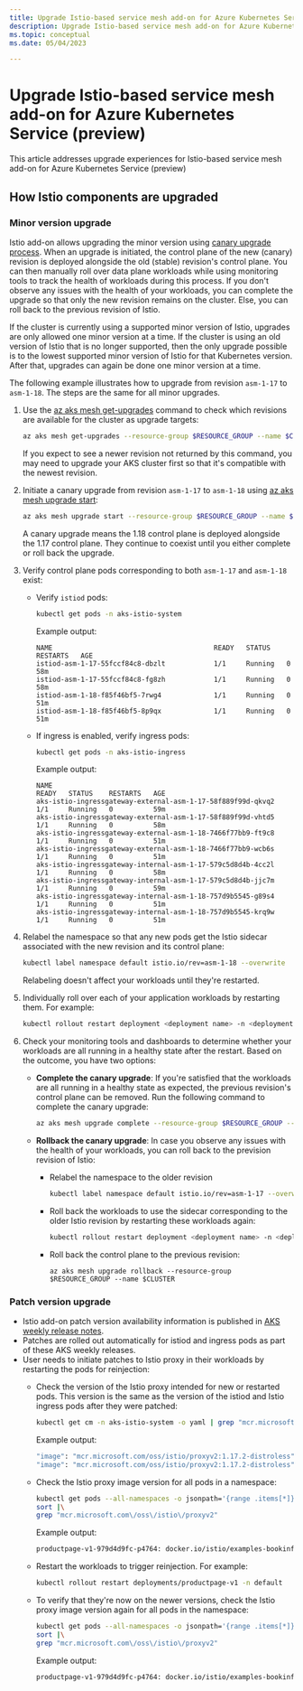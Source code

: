 ```yaml
---
title: Upgrade Istio-based service mesh add-on for Azure Kubernetes Service (preview)
description: Upgrade Istio-based service mesh add-on for Azure Kubernetes Service (preview)
ms.topic: conceptual
ms.date: 05/04/2023

---
```


# Upgrade Istio-based service mesh add-on for Azure Kubernetes Service (preview)

This article addresses upgrade experiences for Istio-based service mesh add-on for Azure Kubernetes Service (preview)

## How Istio components are upgraded

### Minor version upgrade

Istio add-on allows upgrading the minor version using [canary upgrade process][istio-canary-upstream]. When an upgrade is initiated, the control plane of the new (canary) revision is deployed alongside the old (stable) revision's control plane. You can then manually roll over data plane workloads while using monitoring tools to track the health of workloads during this process. If you don't observe any issues with the health of your workloads, you can complete the upgrade so that only the new revision remains on the cluster. Else, you can roll back to the previous revision of Istio.

If the cluster is currently using a supported minor version of Istio, upgrades are only allowed one minor version at a time. If the cluster is using an old version of Istio that is no longer supported, then the only upgrade possible is to the lowest supported minor version of Istio for that Kubernetes version. After that, upgrades can again be done one minor version at a time.

The following example illustrates how to upgrade from revision `asm-1-17` to `asm-1-18`. The steps are the same for all minor upgrades.

1. Use the [az aks mesh get-upgrades](/cli/azure/aks/mesh#az-aks-mesh-get-upgrades) command to check which revisions are available for the cluster as upgrade targets:

    ```bash
    az aks mesh get-upgrades --resource-group $RESOURCE_GROUP --name $CLUSTER
    ```

    If you expect to see a newer revision not returned by this command, you may need to upgrade your AKS cluster first so that it's compatible with the newest revision.

1. Initiate a canary upgrade from revision `asm-1-17` to `asm-1-18` using [az aks mesh upgrade start](/cli/azure/aks/mesh#az-aks-mesh-upgrade-start):

    ```bash
    az aks mesh upgrade start --resource-group $RESOURCE_GROUP --name $CLUSTER --revision asm-1-18
    ```

    A canary upgrade means the 1.18 control plane is deployed alongside the 1.17 control plane. They continue to coexist until you either complete or roll back the upgrade.

1. Verify control plane pods corresponding to both `asm-1-17` and `asm-1-18` exist:

    * Verify `istiod` pods:

        ```bash
        kubectl get pods -n aks-istio-system
        ```

        Example output:

        ```
        NAME                                        READY   STATUS    RESTARTS   AGE
        istiod-asm-1-17-55fccf84c8-dbzlt            1/1     Running   0          58m
        istiod-asm-1-17-55fccf84c8-fg8zh            1/1     Running   0          58m
        istiod-asm-1-18-f85f46bf5-7rwg4             1/1     Running   0          51m
        istiod-asm-1-18-f85f46bf5-8p9qx             1/1     Running   0          51m
        ```

    * If ingress is enabled, verify ingress pods:

        ```bash
        kubectl get pods -n aks-istio-ingress
        ```

        Example output:

        ```
        NAME                                                          READY   STATUS    RESTARTS   AGE
        aks-istio-ingressgateway-external-asm-1-17-58f889f99d-qkvq2   1/1     Running   0          59m
        aks-istio-ingressgateway-external-asm-1-17-58f889f99d-vhtd5   1/1     Running   0          58m
        aks-istio-ingressgateway-external-asm-1-18-7466f77bb9-ft9c8   1/1     Running   0          51m
        aks-istio-ingressgateway-external-asm-1-18-7466f77bb9-wcb6s   1/1     Running   0          51m
        aks-istio-ingressgateway-internal-asm-1-17-579c5d8d4b-4cc2l   1/1     Running   0          58m
        aks-istio-ingressgateway-internal-asm-1-17-579c5d8d4b-jjc7m   1/1     Running   0          59m
        aks-istio-ingressgateway-internal-asm-1-18-757d9b5545-g89s4   1/1     Running   0          51m
        aks-istio-ingressgateway-internal-asm-1-18-757d9b5545-krq9w   1/1     Running   0          51m
        ```

1. Relabel the namespace so that any new pods get the Istio sidecar associated with the new revision and its control plane:

    ```bash
    kubectl label namespace default istio.io/rev=asm-1-18 --overwrite
    ```

    Relabeling doesn't affect your workloads until they're restarted.

1. Individually roll over each of your application workloads by restarting them. For example:

    ```bash
    kubectl rollout restart deployment <deployment name> -n <deployment namespace>
    ```

1. Check your monitoring tools and dashboards to determine whether your workloads are all running in a healthy state after the restart. Based on the outcome, you have two options:

    * **Complete the canary upgrade**: If you're satisfied that the workloads are all running in a healthy state as expected, the previous revision's control plane can be removed. Run the following command to complete the canary upgrade:

      ```bash
      az aks mesh upgrade complete --resource-group $RESOURCE_GROUP --name $CLUSTER
      ```

    * **Rollback the canary upgrade**: In case you observe any issues with the health of your workloads, you can roll back to the prevision revision of Istio:

      * Relabel the namespace to the older revision

          ```bash
          kubectl label namespace default istio.io/rev=asm-1-17 --overwrite
          ```

      * Roll back the workloads to use the sidecar corresponding to the older Istio revision by restarting these workloads again:

          ```bash
          kubectl rollout restart deployment <deployment name> -n <deployment namespace>
          ```

      * Roll back the control plane to the previous revision:

          ```
          az aks mesh upgrade rollback --resource-group $RESOURCE_GROUP --name $CLUSTER
          ```

### Patch version upgrade

* Istio add-on patch version availability information is published in [AKS weekly release notes][aks-release-notes].
* Patches are rolled out automatically for istiod and ingress pods as part of these AKS weekly releases.
* User needs to initiate patches to Istio proxy in their workloads by restarting the pods for reinjection:
  * Check the version of the Istio proxy intended for new or restarted pods. This version is the same as the version of the istiod and Istio ingress pods after they were patched:

    ```bash
    kubectl get cm -n aks-istio-system -o yaml | grep "mcr.microsoft.com\/oss\/istio\/proxyv2"
    ```

    Example output:

    ```bash
    "image": "mcr.microsoft.com/oss/istio/proxyv2:1.17.2-distroless",
    "image": "mcr.microsoft.com/oss/istio/proxyv2:1.17.2-distroless"
    ```

  * Check the Istio proxy image version for all pods in a namespace:

    ```bash
    kubectl get pods --all-namespaces -o jsonpath='{range .items[*]}{"\n"}{.metadata.name}{":\t"}{range .spec.containers[*]}{.image}{", "}{end}{end}' |\
    sort |\
    grep "mcr.microsoft.com\/oss\/istio\/proxyv2"
    ```

    Example output:

    ```bash
    productpage-v1-979d4d9fc-p4764:	docker.io/istio/examples-bookinfo-productpage-v1:1.17.0, mcr.microsoft.com/oss/istio/proxyv2:1.17.1-distroless
    ```

  * Restart the workloads to trigger reinjection. For example:

    ```bash
    kubectl rollout restart deployments/productpage-v1 -n default
    ```

  * To verify that they're now on the newer versions, check the Istio proxy image version again for all pods in the namespace:

    ```bash
    kubectl get pods --all-namespaces -o jsonpath='{range .items[*]}{"\n"}{.metadata.name}{":\t"}{range .spec.containers[*]}{.image}{", "}{end}{end}' |\
    sort |\
    grep "mcr.microsoft.com\/oss\/istio\/proxyv2"
    ```

    Example output:

    ```bash
    productpage-v1-979d4d9fc-p4764:	docker.io/istio/examples-bookinfo-productpage-v1:1.17.0, mcr.microsoft.com/oss/istio/proxyv2:1.17.2-distroless
    ```

[aks-release-notes]: https://github.com/Azure/AKS/releases
[istio-canary-upstream]: https://istio.io/latest/docs/setup/upgrade/canary/
